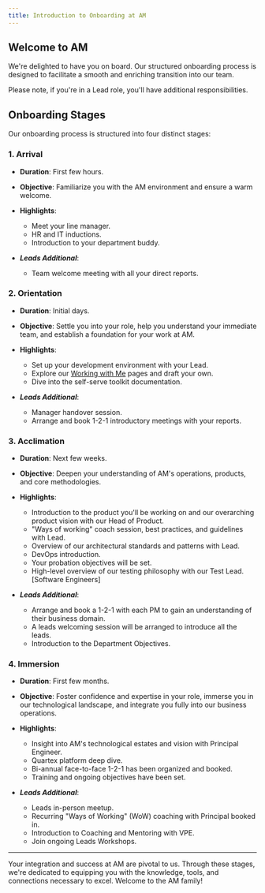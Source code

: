 ```yaml
---
title: Introduction to Onboarding at AM
---
```


## Welcome to AM

We're delighted to have you on board. Our structured onboarding process is designed to facilitate a smooth and enriching transition into our team.

Please note, if you're in a Lead role, you'll have additional responsibilities.

## Onboarding Stages

Our onboarding process is structured into four distinct stages:

### 1. **Arrival**

- **Duration**: First few hours.
- **Objective**: Familiarize you with the AM environment and ensure a warm welcome.
- **Highlights**:
  - Meet your line manager.
  - HR and IT inductions.
  - Introduction to your department buddy.

- ***Leads Additional***:
  - Team welcome meeting with all your direct reports.

### 2. **Orientation**

- **Duration**: Initial days.
- **Objective**: Settle you into your role, help you understand your immediate team, and establish a foundation for your work at AM.
- **Highlights**:
  - Set up your development environment with your Lead.
  - Explore our [Working with Me](https://knowledgebase.platformdev.amdigital.co.uk/Directory/People/) pages and draft your own.
  - Dive into the self-serve toolkit documentation.

- ***Leads Additional***:
  - Manager handover session.
  - Arrange and book 1-2-1 introductory meetings with your reports.

### 3. **Acclimation**

- **Duration**: Next few weeks.
- **Objective**: Deepen your understanding of AM's operations, products, and core methodologies.
- **Highlights**:
  - Introduction to the product you'll be working on and our overarching product vision with our Head of Product.
  - "Ways of working" coach session, best practices, and guidelines with Lead.
  - Overview of our architectural standards and patterns with Lead.
  - DevOps introduction.
  - Your probation objectives will be set.
  - High-level overview of our testing philosophy with our Test Lead. [Software Engineers]


- ***Leads Additional***:
  - Arrange and book a 1-2-1 with each PM to gain an understanding of their business domain.
  - A leads welcoming session will be arranged to introduce all the leads.
  - Introduction to the Department Objectives.

### 4. **Immersion**

- **Duration**: First few months.
- **Objective**: Foster confidence and expertise in your role, immerse you in our technological landscape, and integrate you fully into our business operations.
- **Highlights**:
  - Insight into AM's technological estates and vision with Principal Engineer.
  - Quartex platform deep dive.
  - Bi-annual face-to-face 1-2-1 has been organized and booked.
  - Training and ongoing objectives have been set.

- ***Leads Additional***:
  - Leads in-person meetup.
  - Recurring "Ways of Working" (WoW) coaching with Principal booked in.
  - Introduction to Coaching and Mentoring with VPE.
  - Join ongoing Leads Workshops.

---

Your integration and success at AM are pivotal to us. Through these stages, we're dedicated to equipping you with the knowledge, tools, and connections necessary to excel. Welcome to the AM family!

